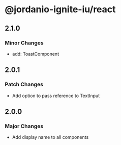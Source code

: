 # @jordanio-ignite-iu/react

## 2.1.0

### Minor Changes

- add: ToastComponent

## 2.0.1

### Patch Changes

- Add option to pass reference to TextInput

## 2.0.0

### Major Changes

- Add display name to all components
